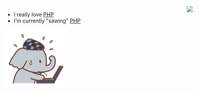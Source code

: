 <img align="right" src="https://github-readme-stats.vercel.app/api?username=VanLin444&theme=vision-friendly-dark&show_icons=true&hide_border=true&count_private=true" />

<p align="left">

- I really love [PHP](https://www.php.net/)
- I’m currently "sawing" [PHP](https://github.com/VanLin444/PHP24)

</p>

<img align="left" src="https://github.com/VanLin444/VanLin444/blob/main/elephant.gif" width="160px" />

